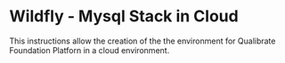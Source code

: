 # Wildfly - Mysql Stack in Cloud

This instructions allow the creation of the the environment for Qualibrate Foundation Platforn in a cloud environment.
